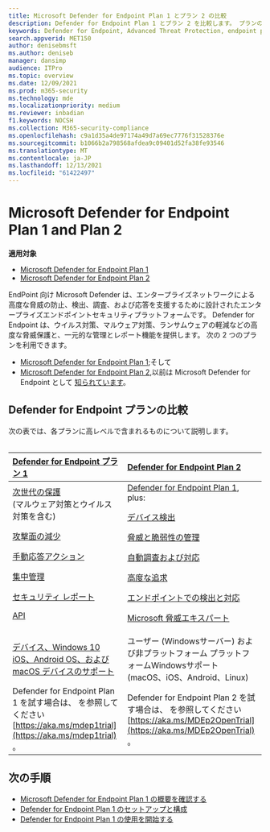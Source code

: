 ```yaml
---
title: Microsoft Defender for Endpoint Plan 1 とプラン 2 の比較
description: Defender for Endpoint Plan 1 とプラン 2 を比較します。 プランの違いについて説明し、組織のニーズに合ったプランを選択します。
keywords: Defender for Endpoint, Advanced Threat Protection, endpoint protection
search.appverid: MET150
author: denisebmsft
ms.author: deniseb
manager: dansimp
audience: ITPro
ms.topic: overview
ms.date: 12/09/2021
ms.prod: m365-security
ms.technology: mde
ms.localizationpriority: medium
ms.reviewer: inbadian
f1.keywords: NOCSH
ms.collection: M365-security-compliance
ms.openlocfilehash: c9a1d35a4de97174a49d7a69ec7776f31528376e
ms.sourcegitcommit: b1066b2a798568afdea9c09401d52fa38fe93546
ms.translationtype: MT
ms.contentlocale: ja-JP
ms.lasthandoff: 12/13/2021
ms.locfileid: "61422497"
---
```

# <a name="microsoft-defender-for-endpoint-plan-1-and-plan-2"></a>Microsoft Defender for Endpoint Plan 1 and Plan 2

**適用対象**

- [Microsoft Defender for Endpoint Plan 1](https://go.microsoft.com/fwlink/p/?linkid=2154037)
- [Microsoft Defender for Endpoint Plan 2](https://go.microsoft.com/fwlink/p/?linkid=2154037)

EndPoint 向け Microsoft Defender は、エンタープライズネットワークによる高度な脅威の防止、検出、調査、および応答を支援するために設計されたエンタープライズエンドポイントセキュリティプラットフォームです。 Defender for Endpoint は、ウイルス対策、マルウェア対策、ランサムウェアの軽減などの高度な脅威保護と、一元的な管理とレポート機能を提供します。 次の 2 つのプランを利用できます。   
 
- [Microsoft Defender for Endpoint Plan 1](defender-endpoint-plan-1.md);そして 
- [Microsoft Defender for Endpoint Plan 2](microsoft-defender-endpoint.md),以前は Microsoft Defender for Endpoint として [知られています](microsoft-defender-endpoint.md)。

## <a name="compare-defender-for-endpoint-plans"></a>Defender for Endpoint プランの比較

次の表では、各プランに高レベルで含まれるものについて説明します。 <br/><br/>

| [Defender for Endpoint プラン 1](defender-endpoint-plan-1.md) | [Defender for Endpoint Plan 2](microsoft-defender-endpoint.md) |
|:---|:---|
| [次世代の保護](defender-endpoint-plan-1.md#next-generation-protection) <br/>(マルウェア対策とウイルス対策を含む) <p> [攻撃面の減少](defender-endpoint-plan-1.md#attack-surface-reduction) <p> [手動応答アクション](defender-endpoint-plan-1.md#manual-response-actions) <p> [集中管理](defender-endpoint-plan-1.md#centralized-management) <p>[セキュリティ レポート](defender-endpoint-plan-1.md#reporting) <p>[API](defender-endpoint-plan-1.md#apis)  | [Defender for Endpoint Plan 1](defender-endpoint-plan-1.md), plus: <p> [デバイス検出](device-discovery.md) <p> [脅威と脆弱性の管理](next-gen-threat-and-vuln-mgt.md) <p> [自動調査および対応](automated-investigations.md) <p> [高度な追求](advanced-hunting-overview.md) <p> [エンドポイントでの検出と対応](overview-endpoint-detection-response.md) <p> [Microsoft 脅威エキスパート](microsoft-threat-experts.md)  |
| [デバイス、Windows 10 iOS、Android OS、および macOS デバイスのサポート](defender-endpoint-plan-1.md#cross-platform-support) | ユーザー (Windowsサーバー) および非プラットフォーム プラットフォームWindowsサポート<br/> (macOS、iOS、Android、Linux) |
| Defender for Endpoint Plan 1 を試す場合は、 を参照してください [https://aka.ms/mdep1trial](https://aka.ms/mdep1trial) 。 | Defender for Endpoint Plan 2 を試す場合は、 を参照してください [https://aka.ms/MDEp2OpenTrial](https://aka.ms/MDEp2OpenTrial) 。 |

## <a name="next-steps"></a>次の手順

- [Microsoft Defender for Endpoint Plan 1 の概要を確認する](defender-endpoint-plan-1.md)
- [Defender for Endpoint Plan 1 のセットアップと構成](mde-p1-setup-configuration.md)
- [Defender for Endpoint Plan 1 の使用を開始する](mde-plan1-getting-started.md)

